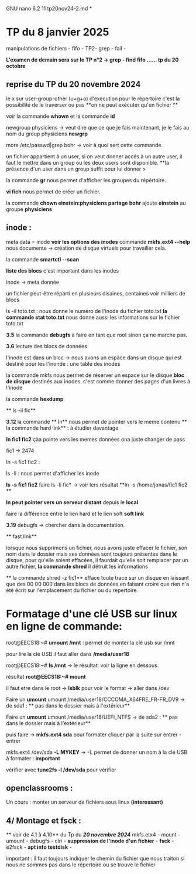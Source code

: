   GNU nano 6.2   11                                                                                tp20nov24-2.md *                                                                                           
# TP du 8 janvier 2025

manipulations de fichiers - fifo - TP2- grep - fail -

**L'examen de demain sera sur le TP n°2 -> grep - find fifo ...... tp du 20 octobre**

## reprise du TP du 20 novembre 2024

le x sur user-group-other (u+g+o) d'execution pour le répertoire c'est la possibilité de le traverser ou pas **on ne peut exécuter qu'un fichier **

voir la commande **whown** et la commande **id**

newgroup physiciens -> veut dire que ce que je fais maintenant, je le fais au nom du group physiciens **newgrp**

more /etc/passwd|grep bohr -> voir à quoi sert cette commande.

un fichier appartient à un user, si on veut donner accés à un autre user, il faut le mettre dans un group ou les deux users sont disponible.  **la présence d'un user dans un group suffit pour lui donner >

la commande **gr** nous permet d'afficher les groupes du répértoire.

**vi fich** nous permet de créer un fichier.

la commande **chown einstein:physiciens partage**  **bohr** ajoute **einstein** au groupe **physiciens**

## inode :

meta data = inode **voir les options des inodes** commande **mkfs.ext4 --help** nous documente -> création de disque virtuels pour travailler cela. 

la  commande  **smartctl --scan**

**liste des blocs** c'est important dans les inodes

inode -> meta donnée 

un fichier peut-être réparti en plusieurs disaines, centaines voir milliers de blocs

ls -il toto.txt : nous donne le numéro de l'inode du fichier toto.txt **la commande stat toto.txt** nous donne aussi les informations sur le fichier toto.txt

**3.5** la commande **debugfs** à faire en tant que root sinon ça ne marche pas. 

**3.6** lecture des blocs de données 

l'inode est dans un bloc -> nous avons un espâce dans un disque qui est destiné pour les l'inonde : une table des inodes

la commande mkfs nous permet de réserver un espace sur le disque **bloc de disque** destinés aux inodes. c'est comme donner des pages d'un livres à l'inode

la commande **hexdump**

** ls -il fic**

**3.12** la commande ** ln** nous permet de pointer vers le meme contenu ** la commande hard link** : à étudier davantage 

**ln fic1 fic2** çàa pointe vers les memes données ona  juste changer de pass


fic1 -> 2474

ln -s fic1 fic2 :

ls -li : nous permet d'afficher les inode

**ls -s fic1 fic2** faire ls -li fic* -> voir lers résultat  **ln -s /home/jonas/fic1 fic2 **

**ln peut pointer vers un serveur distant** depuis le **local** 


faire la différence entre le lien hard et le lien soft **soft link**

**3.19** debugfs -> chercher dans la documentation. 

** fast link** 


lorsque nous supprimons un fichier, nous avons juste effacer le fichier, son nom dans le dossier mais ses données sont toujours présentes dans le disque, pour qu'elle soient effacées, il faurdait qu'elle soit remplacer par un autre fichier, **la commande shred** il détruit les informations

** la commande shred -z fic1** efface toute trace sur un disque en laissant que des 00 00 000 dans les blocs de données en faisant croire que rien n'a été écrit sur l'emplacement du fichier ou du repertoire. 

# Formatage d'une clé USB sur linux en ligne de commande:

root@EECS18:~# **umount /mnt** : permet de monter la clé usb sur /mnt

pour lire la clé USB il faut aller dans **/media/user18**

root@EECS18:~# **ls /mnt** -> le résultat: voir la ligne en dessous. 

résultat **root@EECS18:~# mount**
 
il faut etre dans le root -> **lsblk** pour voir le format -> aller dans /dev 

Faire un **umount** umount /media/user18/CCCOMA_X64FRE_FR-FR_DV9 -> de sda1 : ** pas dans le dossier mais à l'extérieur**

Faire un **umount** umount /media/user18/UEFI_NTFS -> de sda2 : ** pas dans le dossier mais à l'extérieur**

puis faire -> **mkfs.ext4 sda** pour formater cliquer par la suite sur entrer - entrer

mkfs.ext4 /dev/sda **-L MYKEY**    -> -L permet de donner un nom à la clé USB à formater : **important**


vérifier avec **tune2fs -l /dev/sda** pour vérifier    

## openclassrooms : 

Un cours : monter un serveur de fichiers sous linux  **(interessant)**

## 4/ Montage et fsck :

** voir de 4.1 à 4.10** du Tp du **_20 novembre 2024_** mkfs.etx4 - mount - umount - debugfs - clri - **suppression de l'inode d'un fichier** - **fsck** - e2fsck - **apt info testdisk** - 

important : il faut toujours indiquer le chemin du fichier que nous traiton si nous ne sommes pas dans le répertoire ou se trouve le fichier 


